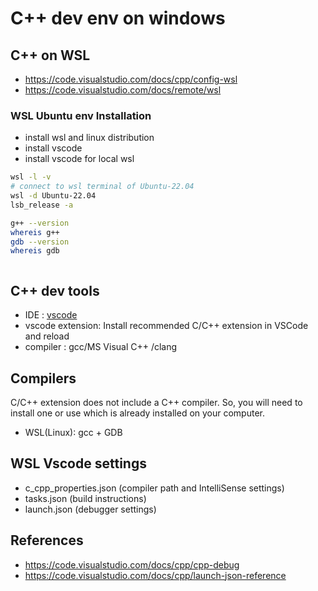 # C++ dev env on windows
## C++ on WSL
- https://code.visualstudio.com/docs/cpp/config-wsl
- https://code.visualstudio.com/docs/remote/wsl
  
### WSL Ubuntu env Installation
 - install wsl and linux distribution
 - install vscode
 - install vscode for local wsl

```bash
wsl -l -v 
# connect to wsl terminal of Ubuntu-22.04
wsl -d Ubuntu-22.04 
lsb_release -a

g++ --version
whereis g++
gdb --version
whereis gdb



```

## C++ dev tools

- IDE : [vscode](https://code.visualstudio.com/docs/languages/cpp)
- vscode extension: Install recommended C/C++ extension in VSCode and reload
- compiler : gcc/MS Visual C++ /clang

## Compilers
C/C++ extension does not include a C++ compiler. So, you will need to install one or use which is already installed on your computer.

- WSL(Linux): gcc + GDB


## WSL Vscode settings
- c_cpp_properties.json (compiler path and IntelliSense settings)
- tasks.json (build instructions)
- launch.json (debugger settings)


## References

- https://code.visualstudio.com/docs/cpp/cpp-debug
- https://code.visualstudio.com/docs/cpp/launch-json-reference

